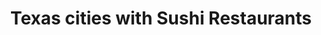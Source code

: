 ---
layout: state
title: Texas cities with Sushi Restaurants
permalink: /texas/
stateAbbr: TX
stateName: Texas
place_type: Sushi Restaurant
---